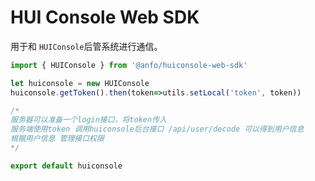 # HUI Console Web SDK

用于和 `HUIConsole`后管系统进行通信。

```js
import { HUIConsole } from '@anfo/huiconsole-web-sdk'

let huiconsole = new HUIConsole
huiconsole.getToken().then(token=>utils.setLocal('token', token))

/*
服务器可以准备一个login接口，将token传入
服务端使用token 调用huiconsole后台接口 /api/user/decode 可以得到用户信息
根据用户信息 管理接口权限
*/

export default huiconsole
```